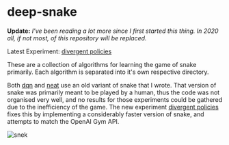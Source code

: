 # deep-snake

**Update:** _I've been reading a lot more since I first started this thing. In 2020 all, if not most, of this repository will be replaced._

Latest Experiment: [divergent policies](divergent_policies)

These are a collection of algorithms for learning the game of snake primarily.
Each algorithm is separated into it's own respective directory.

Both [dqn](dqn) and [neat](neat) use an old variant of snake that I wrote. 
That version of snake was primarily meant to be played by a human, thus the code was not organised very well, and no results for those
experiments could be gathered due to the inefficiency of the game. The new experiment [divergent policies](divergent_policies) fixes this by implementing a considerably faster version of snake, and attempts to match the OpenAI Gym API. 

![snek](https://ih0.redbubble.net/image.280444667.5089/flat,800x800,075,f.jpg "snek")
